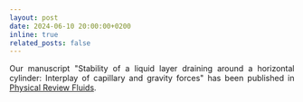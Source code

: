 ```yaml
---
layout: post
date: 2024-06-10 20:00:00+0200
inline: true
related_posts: false
---
```


<div style="text-align: justify">Our manuscript "Stability of a liquid layer draining around a horizontal cylinder: Interplay of capillary and gravity forces" has been published in <a href='https://doi.org/10.1103/PhysRevFluids.9.063903'>Physical Review Fluids</a>.</div>
